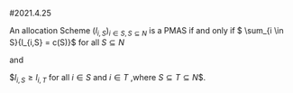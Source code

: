 #2021.4.25

An allocation Scheme $(l_{i,S})_{i \in S,S \subseteq N}$ is a PMAS if and only if
$ \sum_{i \in S}{l_{i,S} = c(S)}$  for all $S \subseteq N$

and  

$$l_{i,S} \geq l_{i,T}$ for all $i \in S$ and $i \in T$ ,where $S \subseteq T \subseteq N$$.